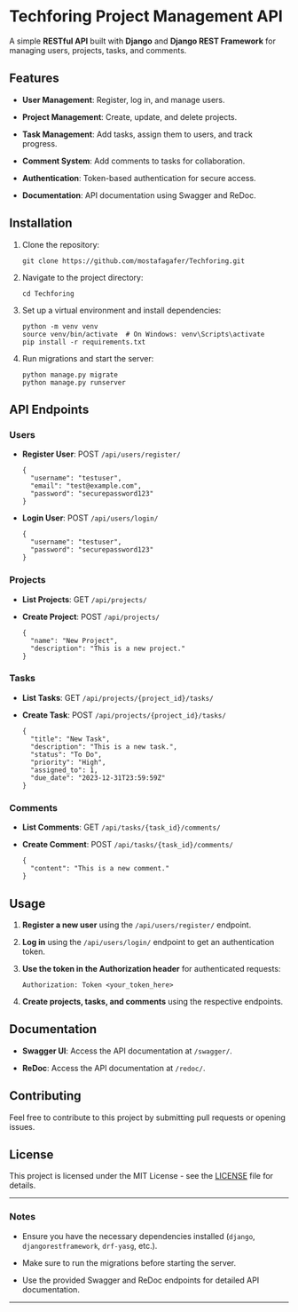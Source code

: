 
Techforing Project Management API
=================================

A simple **RESTful API** built with **Django** and **Django REST Framework** for managing users, projects, tasks, and comments.

Features
--------

*   **User Management**: Register, log in, and manage users.
    
*   **Project Management**: Create, update, and delete projects.
    
*   **Task Management**: Add tasks, assign them to users, and track progress.
    
*   **Comment System**: Add comments to tasks for collaboration.
    
*   **Authentication**: Token-based authentication for secure access.
    
*   **Documentation**: API documentation using Swagger and ReDoc.
    

Installation
------------

1.  Clone the repository:
    
    
        git clone https://github.com/mostafagafer/Techforing.git
    
2.  Navigate to the project directory:
    
    
        cd Techforing
    
3.  Set up a virtual environment and install dependencies:
    
    
        python -m venv venv
        source venv/bin/activate  # On Windows: venv\Scripts\activate
        pip install -r requirements.txt
    
4.  Run migrations and start the server:
    
    
        python manage.py migrate
        python manage.py runserver
    

API Endpoints
-------------

### Users

*   **Register User**: POST `/api/users/register/`
    
    
        {
          "username": "testuser",
          "email": "test@example.com",
          "password": "securepassword123"
        }
    
*   **Login User**: POST `/api/users/login/`
    
    
        {
          "username": "testuser",
          "password": "securepassword123"
        }
    

### Projects

*   **List Projects**: GET `/api/projects/`
    
*   **Create Project**: POST `/api/projects/`
    
    
        {
          "name": "New Project",
          "description": "This is a new project."
        }
    

### Tasks

*   **List Tasks**: GET `/api/projects/{project_id}/tasks/`
    
*   **Create Task**: POST `/api/projects/{project_id}/tasks/`
    
    
        {
          "title": "New Task",
          "description": "This is a new task.",
          "status": "To Do",
          "priority": "High",
          "assigned_to": 1,
          "due_date": "2023-12-31T23:59:59Z"
        }
    

### Comments

*   **List Comments**: GET `/api/tasks/{task_id}/comments/`
    
*   **Create Comment**: POST `/api/tasks/{task_id}/comments/`
    
    
        {
          "content": "This is a new comment."
        }
    

Usage
-----

1.  **Register a new user** using the `/api/users/register/` endpoint.
    
2.  **Log in** using the `/api/users/login/` endpoint to get an authentication token.
    
3.  **Use the token in the Authorization header** for authenticated requests:
    
    
        Authorization: Token <your_token_here>
    
4.  **Create projects, tasks, and comments** using the respective endpoints.
    

Documentation
-------------

*   **Swagger UI**: Access the API documentation at `/swagger/`.
    
*   **ReDoc**: Access the API documentation at `/redoc/`.
    

Contributing
------------

Feel free to contribute to this project by submitting pull requests or opening issues.

License
-------

This project is licensed under the MIT License - see the [LICENSE](LICENSE) file for details.

* * *

### Notes

*   Ensure you have the necessary dependencies installed (`django`, `djangorestframework`, `drf-yasg`, etc.).
    
*   Make sure to run the migrations before starting the server.
    
*   Use the provided Swagger and ReDoc endpoints for detailed API documentation.
    

* * *
